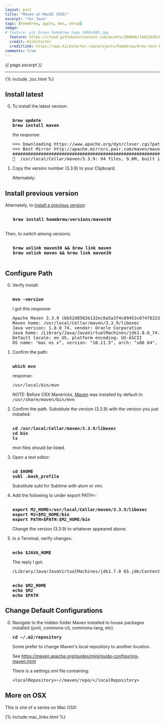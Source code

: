 ```yaml
---
layout: post
title: "Maven on MacOS (OSX)"
excerpt: "for Java"
tags: [homebrew, apple, mac, setup]
image:
# feature: pic brown homebrew logo 1900x500.jpg
  feature: https://cloud.githubusercontent.com/assets/300046/14622020/60672448-0584-11e6-8202-41c36ba82d04.jpg
  credit: Kickstarter
  creditlink: https://www.kickstarter.com/projects/homebrew/brew-test-bot
comments: true
---
```

<i>{{ page.excerpt }}</i>
<hr />

{% include _toc.html %}

<a id="MavenSetupz"></a>

## Install latest #

0. To install the latest version:

   <pre><strong>
   brew update
   brew install maven
   </strong></pre>

   the response:

   <pre>
   ==> Downloading https://www.apache.org/dyn/closer.cgi?path=maven/maven-3/3.3.9/b
   ==> Best Mirror http://apache.mirrors.pair.com/maven/maven-3/3.3.9/binaries/apac
   ######################################################################## 100.0%
   🍺  /usr/local/Cellar/maven/3.3.9: 94 files, 9.6M, built in 31 seconds
   </pre>

0. Copy the version number (3.3.9) to your Clipboard.

   Alternately:

## Install previous version #

   Alternately, to
   <a target="_blank" href="http://stackoverflow.com/questions/3987683/homebrew-install-specific-version-of-formula">
   install a previous version</a>:

   <pre><strong>
   brew install homebrew/versions/maven30
   </strong></pre>

   Then, to switch among versions:

   <pre><strong>
   brew unlink maven30 && brew link maven
   brew unlink maven && brew link maven30
   </strong></pre>


## Configure Path #

0. Verify install:

   <pre><strong>
   mvn -version
   </strong></pre>

   I got this response:

   <pre>
   Apache Maven 3.3.9 (bb52d8502b132ec0a5a3f4c09453c07478323dc5; 2015-11-10T09:41:47-07:00)
   Maven home: /usr/local/Cellar/maven/3.3.9/libexec
   Java version: 1.8.0_74, vendor: Oracle Corporation
   Java home: /Library/Java/JavaVirtualMachines/jdk1.8.0_74.jdk/Contents/Home/jre
   Default locale: en_US, platform encoding: US-ASCII
   OS name: "mac os x", version: "10.11.5", arch: "x86_64", family: "mac"
   </pre>


0. Confirm the path:

   <pre><strong>
   which mvn
   </strong></pre>

   response:

   <pre>
   /usr/local/bin/mvn
   </pre>

   NOTE: Before OSX Mavericks,
   <a target="_blank" href="http://maven.apache.org/">
   Maven</a> was installed by default in:
   <tt>/usr/share/maven/bin/mvn</tt>

0. Confirm the path. Substitute the version (3.3.9) with the version
   you just installed:

   <pre><strong>
   cd /usr/local/Cellar/maven/3.3.9/libexec
   cd bin
   ls
   </strong></pre>

   mvn files should be listed.

0. Open a text editor:

   <pre><strong>
   cd $HOME
   subl .bash_profile
   </strong></pre>

   Substitute subl for Sublime with atom or vim.

0. Add the following to under export PATH=:

   <pre><strong>
   export M2_HOME=/usr/local/Cellar/maven/3.3.9/libexec
   export M2=$M2_HOME/bin
   export PATH=$PATH:$M2_HOME/bin
   </strong></pre>

   Change the version (3.3.9) to whatever appeared above.

0. In a Terminal, verify changes:

   <pre><strong>
   echo $JAVA_HOME
   </strong></pre>

   The reply I got:

   <pre>
   /Library/Java/JavaVirtualMachines/jdk1.7.0_65.jdk/Contents/Home
   </pre>

   <pre><strong>
   echo $M2_HOME
   echo $M2
   echo $PATH
   </strong></pre>


<a name="Config"></a>

## Change Default Configurations #

0. Navigate to the hidden folder Maven installed
   to house packages installed (junit, commons-cli, commons-lang, etc).

   <tt><strong>
   cd ~/.m2/repository
   </tt></strong>

   Some prefer to change Maven's local repository to another location.

   See https://maven.apache.org/guides/mini/guide-configuring-maven.html

   There is a settings.xml file containing:

   <pre>
   &LT;localRepository>~//maven/repo/&LT;/localRepository>
   </pre>


## More on OSX

This is one of a series on Mac OSX:

{% include mac_links.html %}
